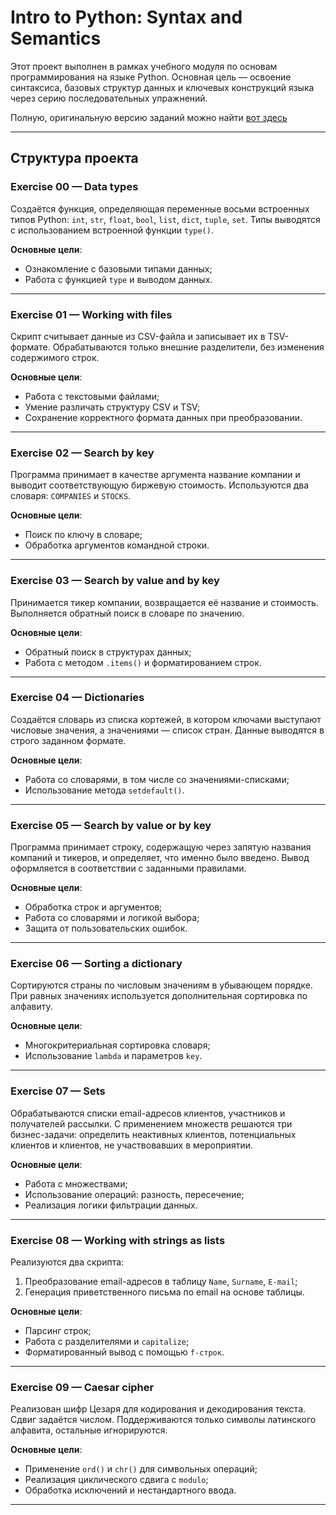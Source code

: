 # Intro to Python: Syntax and Semantics

Этот проект выполнен в рамках учебного модуля по основам программирования на языке Python. Основная цель — освоение синтаксиса, базовых структур данных и ключевых конструкций языка через серию последовательных упражнений.

Полную, оригинальную версию заданий можно найти [вот здесь](README-full.md)

---

## Структура проекта

### Exercise 00 — Data types  
Создаётся функция, определяющая переменные восьми встроенных типов Python: `int`, `str`, `float`, `bool`, `list`, `dict`, `tuple`, `set`. Типы выводятся с использованием встроенной функции `type()`.

**Основные цели**:
- Ознакомление с базовыми типами данных;
- Работа с функцией `type` и выводом данных.

---

### Exercise 01 — Working with files  
Скрипт считывает данные из CSV-файла и записывает их в TSV-формате. Обрабатываются только внешние разделители, без изменения содержимого строк.

**Основные цели**:
- Работа с текстовыми файлами;
- Умение различать структуру CSV и TSV;
- Сохранение корректного формата данных при преобразовании.

---

### Exercise 02 — Search by key  
Программа принимает в качестве аргумента название компании и выводит соответствующую биржевую стоимость. Используются два словаря: `COMPANIES` и `STOCKS`.

**Основные цели**:
- Поиск по ключу в словаре;
- Обработка аргументов командной строки.

---

### Exercise 03 — Search by value and by key  
Принимается тикер компании, возвращается её название и стоимость. Выполняется обратный поиск в словаре по значению.

**Основные цели**:
- Обратный поиск в структурах данных;
- Работа с методом `.items()` и форматированием строк.

---

### Exercise 04 — Dictionaries  
Создаётся словарь из списка кортежей, в котором ключами выступают числовые значения, а значениями — список стран. Данные выводятся в строго заданном формате.

**Основные цели**:
- Работа со словарями, в том числе со значениями-списками;
- Использование метода `setdefault()`.

---

### Exercise 05 — Search by value or by key  
Программа принимает строку, содержащую через запятую названия компаний и тикеров, и определяет, что именно было введено. Вывод оформляется в соответствии с заданными правилами.

**Основные цели**:
- Обработка строк и аргументов;
- Работа со словарями и логикой выбора;
- Защита от пользовательских ошибок.

---

### Exercise 06 — Sorting a dictionary  
Сортируются страны по числовым значениям в убывающем порядке. При равных значениях используется дополнительная сортировка по алфавиту.

**Основные цели**:
- Многокритериальная сортировка словаря;
- Использование `lambda` и параметров `key`.

---

### Exercise 07 — Sets  
Обрабатываются списки email-адресов клиентов, участников и получателей рассылки. С применением множеств решаются три бизнес-задачи: определить неактивных клиентов, потенциальных клиентов и клиентов, не участвовавших в мероприятии.

**Основные цели**:
- Работа с множествами;
- Использование операций: разность, пересечение;
- Реализация логики фильтрации данных.

---

### Exercise 08 — Working with strings as lists  
Реализуются два скрипта:
1. Преобразование email-адресов в таблицу `Name`, `Surname`, `E-mail`;
2. Генерация приветственного письма по email на основе таблицы.

**Основные цели**:
- Парсинг строк;
- Работа с разделителями и `capitalize`;
- Форматированный вывод с помощью `f-строк`.

---

### Exercise 09 — Caesar cipher  
Реализован шифр Цезаря для кодирования и декодирования текста. Сдвиг задаётся числом. Поддерживаются только символы латинского алфавита, остальные игнорируются.

**Основные цели**:
- Применение `ord()` и `chr()` для символьных операций;
- Реализация циклического сдвига с `modulo`;
- Обработка исключений и нестандартного ввода.

---
